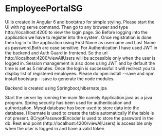 # EmployeePortalSG
UI is created in Angular 6 and bootstrap for simple styling.
Please start the UI with ng serve command. Then go to any browser and type http://localhost:4200 to view the login page.
So Before logging into the application we have to register into the system.
Once registration is done then log in to the application using First Name as username and Last Name as password.Both are case sensitive.
For Authentication I have used JWT in the backend and Auth Guard in frontend. So the url http://localhost:4200/viewAllUsers will be accessible only when the user is  logged in. Session management is also done using JWT and by default the time is set as 5 minutes.
Once the login is successsful it will redirect you to display list of registered employees.
Please do npm install --save and npm install bootstarp --save to generate the node modules.


Backend is created using Springboot,hibernate,jpa

Start the server by running the main file namely Application.java as a java program.
Spring security has been used for authentication and authorization.
Mysql database has been used to store data into the database.
Hibernate is used to create the table automatically if the table is not present.
BCryptPasswordEncoder is used to store the password in the db.
Rest end point (http://localhost:4200/viewAllUsers) is accessible only when the user is logged in and have a valid token.
